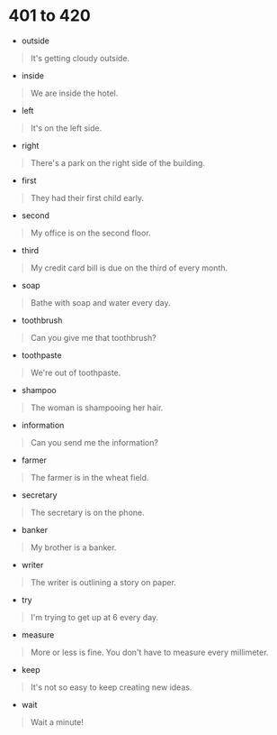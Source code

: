 # 401 to 420
- outside
> It's getting cloudy outside.
- inside
> We are inside the hotel.
- left
> It's on the left side.
- right
> There's a park on the right side of the building.
- first
> They had their first child early.
- second
> My office is on the second floor.
- third
> My credit card bill is due on the third of every month.
- soap
> Bathe with soap and water every day.
- toothbrush
> Can you give me that toothbrush?
- toothpaste
> We're out of toothpaste.
- shampoo
> The woman is shampooing her hair.
- information
> Can you send me the information?
- farmer
> The farmer is in the wheat field.
- secretary
> The secretary is on the phone.
- banker
> My brother is a banker.
- writer
> The writer is outlining a story on paper.
- try
> I'm trying to get up at 6 every day.
- measure
> More or less is fine. You don't have to measure every millimeter.
- keep
> It's not so easy to keep creating new ideas.
- wait
> Wait a minute!
